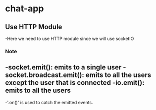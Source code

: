 # chat-app

## Use HTTP Module
-Here we need to use HTTP module since we will use socketIO

### Note
-socket.emit(): emits to a single user
-socket.broadcast.emit(): emits to all the users except the user that is connected
-io.emit(): emits to all the users
---
-'.on()' is used to catch the emitted events.